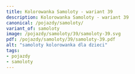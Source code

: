 ```yaml
---
title: Kolorowanka Samoloty - wariant 39
description: Kolorowanka Samoloty - wariant 39
canonical: /pojazdy/samoloty/
variant_of: samoloty
image: /pojazdy/samoloty/39/samoloty-39.svg
pdf: /pojazdy/samoloty/39/samoloty-39.pdf
alt: "samoloty kolorowanka dla dzieci"
tags:
- pojazdy
- samoloty
---
```

